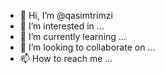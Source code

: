 - 👋 Hi, I’m @qasimtrimzi
- 👀 I’m interested in ...
- 🌱 I’m currently learning ...
- 💞️ I’m looking to collaborate on ...
- 📫 How to reach me ...

<!---
qasimtrimzi/qasimtrimzi is a ✨ special ✨ repository because its `README.md` (this file) appears on your GitHub profile.
You can click the Preview link to take a look at your changes.
--->
